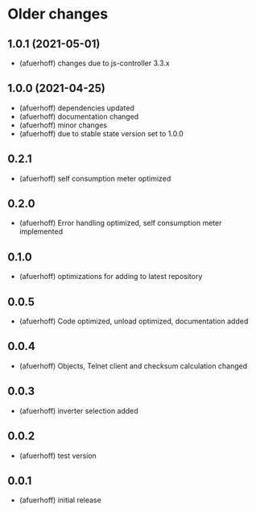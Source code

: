# Older changes
## 1.0.1 (2021-05-01)
* (afuerhoff) changes due to js-controller 3.3.x

## 1.0.0 (2021-04-25)
* (afuerhoff) dependencies updated
* (afuerhoff) documentation changed
* (afuerhoff) minor changes
* (afuerhoff) due to stable state version set to 1.0.0

## 0.2.1
* (afuerhoff) self consumption meter optimized

## 0.2.0
* (afuerhoff) Error handling optimized, self consumption meter implemented

## 0.1.0
* (afuerhoff) optimizations for adding to latest repository

## 0.0.5
* (afuerhoff) Code optimized, unload optimized, documentation added

## 0.0.4
* (afuerhoff) Objects, Telnet client and checksum calculation changed

## 0.0.3
* (afuerhoff) inverter selection added

## 0.0.2
* (afuerhoff) test version

## 0.0.1
* (afuerhoff) initial release
